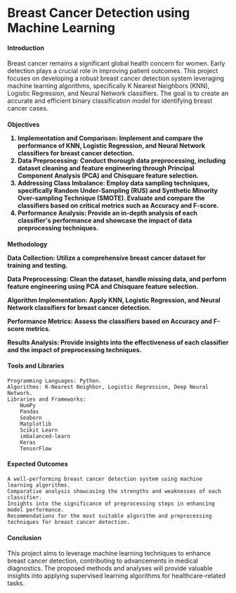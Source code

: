 <h1>Breast Cancer Detection using Machine Learning</h1>

<h4>Introduction</h4>

Breast cancer remains a significant global health concern for women. Early detection plays a crucial role in improving patient outcomes. This project focuses on developing a robust breast cancer detection system leveraging machine learning algorithms, specifically K Nearest Neighbors (KNN), Logistic Regression, and Neural Network classifiers. The goal is to create an accurate and efficient binary classification model for identifying breast cancer cases.


<h4>Objectives</<h4>

1. Implementation and Comparison: Implement and compare the performance of KNN, Logistic Regression, and Neural Network classifiers for breast cancer detection.
3. Data Preprocessing: Conduct thorough data preprocessing, including dataset cleaning and feature engineering through Principal Component Analysis (PCA) and Chisquare feature selection. 
4. Addressing Class Imbalance: Employ data sampling techniques, specifically Random Under-Sampling (RUS) and Synthetic Minority Over-sampling Technique (SMOTE). Evaluate and compare the classifiers based on critical metrics such as Accuracy and F-score.
5. Performance Analysis: Provide an in-depth analysis of each classifier's performance and showcase the impact of data preprocessing techniques.

<h4>Methodology</<h4>

<b>Data Collection:</b> Utilize a comprehensive breast cancer dataset for training and testing.

<b>Data Preprocessing:</b> Clean the dataset, handle missing data, and perform feature engineering using PCA and Chisquare feature selection.

<b>Algorithm Implementation:</b> Apply KNN, Logistic Regression, and Neural Network classifiers for breast cancer detection.

<b>Performance Metrics:</b> Assess the classifiers based on Accuracy and F-score metrics.

<b>Results Analysis:</b> Provide insights into the effectiveness of each classifier and the impact of preprocessing techniques.

<h4>Tools and Libraries </h4>

    Programming Languages: Python.
    Algorithms: K-Nearest Neighbor, Logistic Regression, Deep Neural Network.
    Libraries and Frameworks:
        NumPy
        Pandas
        Seaborn
        Matplotlib
        Scikit Learn
        imbalanced-learn
        Keras
        TensorFlow
        
<h4>Expected Outcomes</h4>

    A well-performing breast cancer detection system using machine learning algorithms.
    Comparative analysis showcasing the strengths and weaknesses of each classifier.
    Insights into the significance of preprocessing steps in enhancing model performance.
    Recommendations for the most suitable algorithm and preprocessing techniques for breast cancer detection.

<h4>Conclusion</h4>

This project aims to leverage machine learning techniques to enhance breast cancer detection, contributing to advancements in medical diagnostics. The proposed methods and analyses will provide valuable insights into applying supervised learning algorithms for healthcare-related tasks.
